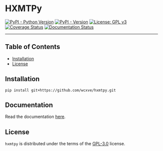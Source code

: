 # HXMTPy

[![PyPI - Python Version](https://img.shields.io/pypi/pyversions/hxmtpy?color=blue&logo=Python&logoColor=white&style=for-the-badge)](https://pypi.org/project/hxmtpy)
[![PyPI - Version](https://img.shields.io/pypi/v/hxmtpy?color=blue&logo=PyPI&logoColor=white&style=for-the-badge)](https://pypi.org/project/hxmtpy)
[![License: GPL v3](https://img.shields.io/github/license/wcxve/hxmtpy?color=blue&logo=open-source-initiative&logoColor=white&style=for-the-badge)](https://www.gnu.org/licenses/gpl-3.0)<br>
[![Coverage Status](https://img.shields.io/codecov/c/github/wcxve/hxmtpy?logo=Codecov&logoColor=white&style=for-the-badge)](https://app.codecov.io/github/wcxve/hxmtpy)
[![Documentation Status](https://img.shields.io/readthedocs/hxmtpy?logo=Read-the-Docs&logoColor=white&style=for-the-badge)](https://hxmtpy.readthedocs.io/en/latest/?badge=latest)

-----

## Table of Contents

- [Installation](#installation)
- [License](#license)

## Installation

```console
pip install git+https://github.com/wcxve/hxmtpy.git
```

## Documentation

Read the documentation [here](https://hxmtpy.readthedocs.io).

## License

`hxmtpy` is distributed under the terms of the [GPL-3.0](https://www.gnu.org/licenses/gpl-3.0-standalone.html) license.
